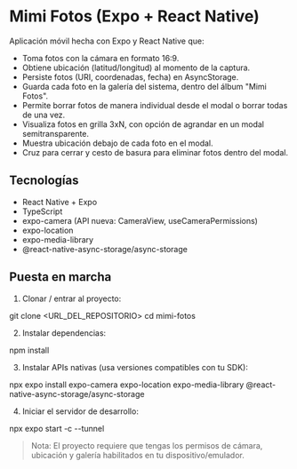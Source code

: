 # Mimi Fotos (Expo + React Native)

Aplicación móvil hecha con Expo y React Native que:

- Toma fotos con la cámara en formato 16:9.
- Obtiene ubicación (latitud/longitud) al momento de la captura.
- Persiste fotos (URI, coordenadas, fecha) en AsyncStorage.
- Guarda cada foto en la galería del sistema, dentro del álbum "Mimi Fotos".
- Permite borrar fotos de manera individual desde el modal o borrar todas de una vez.
- Visualiza fotos en grilla 3xN, con opción de agrandar en un modal semitransparente.
- Muestra ubicación debajo de cada foto en el modal.
- Cruz para cerrar y cesto de basura para eliminar fotos dentro del modal.

## Tecnologías

- React Native + Expo
- TypeScript
- expo-camera (API nueva: CameraView, useCameraPermissions)
- expo-location
- expo-media-library
- @react-native-async-storage/async-storage

## Puesta en marcha

1. Clonar / entrar al proyecto:

git clone <URL_DEL_REPOSITORIO>
cd mimi-fotos

2. Instalar dependencias:

npm install

3. Instalar APIs nativas (usa versiones compatibles con tu SDK):

npx expo install expo-camera expo-location expo-media-library @react-native-async-storage/async-storage

4. Iniciar el servidor de desarrollo:

npx expo start -c --tunnel

> Nota: El proyecto requiere que tengas los permisos de cámara, ubicación y galería habilitados en tu dispositivo/emulador.

